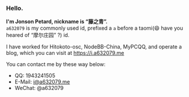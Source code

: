 ### Hello.

**I'm Jonson Petard, nickname is “藤之青”.**   
`a632079` is my commonly used id, prefixed a `a` before a taomi(😄 have you heared of “摩尔庄园” ?) id.

I have worked for Hitokoto-osc, NodeBB-China, MyPCQQ, and operate a blog, which you can visit at <https://i.a632079.me>

You can contact me by these way below:
*  QQ: 1943241505
*  E-Mail: <i@a632079.me>
*  WeChat: @a632079
